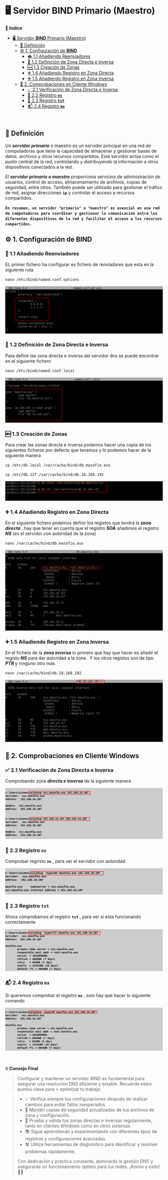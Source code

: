 # 🖥️ Servidor **BIND** Primario (Maestro)

**📑 Indice** 
- [🖥️ Servidor **BIND** Primario (Maestro)](#️-servidor-bind-primario-maestro)
  - [📝 Definición](#-definición)
  - [⚙️ 1. Configuración de **BIND**](#️-1-configuración-de-bind)
    - [� 1.1 Añadiendo Reenviadores](#-11-añadiendo-reenviadores)
    - [📍 1.2 Definición de Zona Directa e Inversa](#-12-definición-de-zona-directa-e-inversa)
    - [🆕 1.3 Creación de Zonas](#-13-creación-de-zonas)
    - [➕ 1.4 Añadiendo Registro en Zona Directa](#-14-añadiendo-registro-en-zona-directa)
    - [➕ 1.5 Añadiendo Registro en Zona Inversa](#-15-añadiendo-registro-en-zona-inversa)
  - [🧪 2. Comprobaciones en Cliente Windows](#-2-comprobaciones-en-cliente-windows)
    - [✅ 2.1 Verificación de Zona Directa e Inversa](#-21-verificación-de-zona-directa-e-inversa)
    - [📛 2.2 Registro **`ns`**](#-22-registro-ns)
    - [📝 2.3 Registro **`txt`**](#-23-registro-txt)
    - [📬 2.4 Registro **`mx`**](#-24-registro-mx)


<br>

## 📝 Definición 

Un ***servidor primario*** o maestro es un servidor principal en una red de computadoras que tiene la capacidad de almacenar y gestionar bases de datos, archivos y otros recursos compartidos. Este servidor actúa como el punto central de la red, controlando y distribuyendo la información a otros dispositivos conectados a la red.

El ***servidor primario o maestro*** proporciona servicios de administración de usuarios, control de acceso, almacenamiento de archivos, copias de seguridad, entre otros. También puede ser utilizado para gestionar el tráfico de red, asignar direcciones **`ip`** y controlar el acceso a recursos compartidos.

**`En resumen, un servidor "primario" o "maestro" es esencial en una red de computadoras para coordinar y gestionar la comunicación entre los diferentes dispositivos de la red y facilitar el acceso a los recursos compartidos.`**

## ⚙️ 1. Configuración de **BIND**

### 🔄 1.1 Añadiendo Reenviadores 

EL primer fichero ha configurar es fichero de renviadores que esta en la siguiente ruta 

~~~
nano /etc/bind/named.conf.options
~~~

![Fichero de Reenviadores](./img/bind9_primario/1_reenviadores.png)

### 📍 1.2 Definición de Zona Directa e Inversa

Para definir las zona directa e inversa del servidor dns se puede encontrar en el siguiente fichero 

~~~
nano /etc/bind/named.conf.local
~~~

![Definir Zonas Directa e Invera](./img/bind9_primario/2_definirzonas.png)


###  🆕 1.3 Creación de Zonas

Para crear las zonas directa e inversa podemos hacer una copia de los siguientes ficheros por defecto que tenemos y lo podemos hacer de la siguiente manera 

~~~
cp /etc/db.local /var/cache/bind/db.masofie.eus
~~~
~~~
cp /etc/db.127 /var/cache/bind/db.18.168.192
~~~

![Crear Zonas Directa e Invera](./img/bind9_primario/3_crear_zonas_directa_inversa.png)

### ➕ 1.4 Añadiendo Registro en Zona Directa

En el siguiente fichero podemos definir los registos que tendrá la ***zona directa*** , hay que tener en cuenta que el registro ***SOA*** añadimos el registro ***NS*** (es el servidor con autoridad de la zona)

~~~
nano /var/cache/bind/db.masofie.eus
~~~

![Registro de la Zona Directa](./img/bind9_primario/4_registros_de_zonas_directa.png)

### ➕ 1.5 Añadiendo Registro en Zona Inversa

En el fichero de la ***zona inversa*** lo primero que hay que hacer es añadir el registo ***NS*** para dar autoridad a la zona . Y los otros registos son de tipo ***PTR*** y ninguno otro más 

~~~
nano /var/cache/bind/db.18.168.192
~~~

![Registro de la Zona Inversa](./img/bind9_primario/5_registros_de_zonas_inversa.png)

## 🧪 2. Comprobaciones en Cliente Windows 

### ✅ 2.1 Verificación de Zona Directa e Inversa

Comprobando zona ***directa e inversa*** de la siguiente manera 

![Comprobaciones de Zona Directa e Inversa](./img/bind9_primario/6_w10_comprobaciones_directa_inversa.png)


### 📛 2.2 Registro **`ns`**

Comprobar regristo **`ns`** , para ver el servidor con autoridad 

![Comprobacion de Registro NS](./img/bind9_primario/7_w10_comprobaciones_registro_ns.png)

### 📝 2.3 Registro **`txt`**

Ahora comprobamos el registro **`txt`** , para ver si esta funcionando correctamente 

![Comprobacion de Registro TXT](./img/bind9_primario/8_w10_comprobaciones_registro_txt.png)

### 📬 2.4 Registro **`mx`**

Si queremos comprobar el registro **`mx`** ,  solo hay que hacer lo siguiente comando 

![Comprobacion de Registro MX](./img/bind9_primario/9_w10_comprobaciones_registro_mx.png)

<br>

**💡 Consejo Final**

> Configurar y mantener un servidor BIND es fundamental para asegurar una resolución DNS eficiente y estable. Recuerda estos puntos clave para > optimizar tu trabajo:

> - ✅ Verifica siempre tus configuraciones después de realizar cambios para evitar fallos inesperados.
> - 💾 Mantén copias de seguridad actualizadas de tus archivos de zona y configuración.
> - 🔄 Prueba y valida tus zonas directas e inversas regularmente, tanto en clientes Windows como en otros sistemas.
> - 📚 Sigue aprendiendo y experimentando con diferentes tipos de registros y configuraciones avanzadas.
> - 🛠️ Utiliza herramientas de diagnóstico para identificar y resolver problemas rápidamente.
>
> Con dedicación y práctica constante, dominarás la gestión DNS y asegurarás un funcionamiento óptimo para tus redes. ¡Ánimo y éxito! 🚀🌐